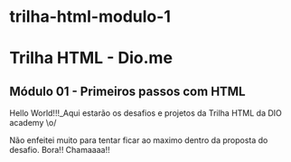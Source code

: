# trilha-html-modulo-1
# Trilha HTML - Dio.me
## Módulo 01 - Primeiros passos com HTML
<p> Hello World!!!_Aqui estarão os desafios e projetos da Trilha HTML da DIO academy \o/ </p>
Não enfeitei muito para tentar ficar ao maximo dentro da proposta do desafio.
Bora!! Chamaaaa!!
